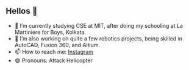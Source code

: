 ## Hellos 👋

- 🔭 I’m currently studying CSE at MIT, after doing my schooling at La Martiniere for Boys, Kolkata.
- 👯 I’m also working on quite a few robotics projects, being skilled in AutoCAD, Fusion 360, and Altium.
- 📫 How to reach me: <a href="https://www.instagram.com/_adityadutta/" target="_blank" rel="noopener noreferrer">Instagram</a>
- 😄 Pronouns: Attack Helicopter
